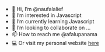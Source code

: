 - 👋 Hi, I’m @naufalalief
- 👀 I’m interested in Javascript
- 🌱 I’m currently learning Javascript
- 💞️ I’m looking to collaborate on ...
- 📫 How to reach me @afalupanama
- 💻 Or visit my personal website <a href="https://personalweb-naufalalief.netlify.app/" target="__blank">here</a>

<!---
naufalalief/naufalalief is a ✨ special ✨ repository because its `README.md` (this file) appears on your GitHub profile.
You can click the Preview link to take a look at your changes.
--->

